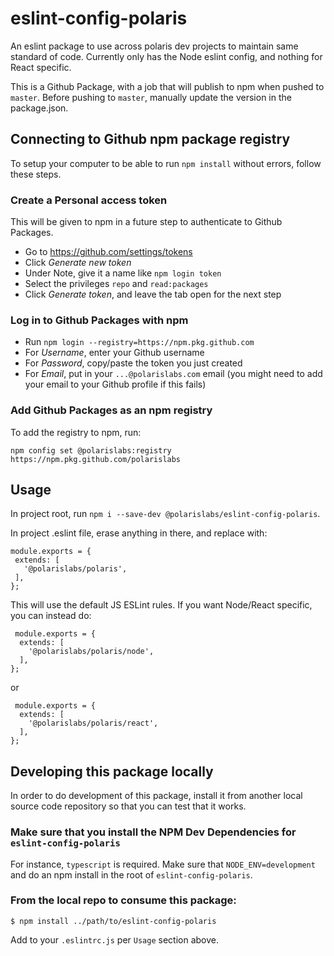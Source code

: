 # eslint-config-polaris

An eslint package to use across polaris dev projects to maintain same standard of code. Currently only has the Node eslint config, and nothing for React specific.

This is a Github Package, with a job that will publish to npm when pushed to `master`. Before pushing to `master`, manually update the version in the package.json.

## Connecting to Github npm package registry

To setup your computer to be able to run `npm install` without errors, follow these steps.

### Create a Personal access token

This will be given to npm in a future step to authenticate to Github Packages.

- Go to https://github.com/settings/tokens
- Click *Generate new token*
- Under Note, give it a name like `npm login token`
- Select the privileges `repo` and `read:packages`
- Click *Generate token*, and leave the tab open for the next step

### Log in to Github Packages with npm

- Run `npm login --registry=https://npm.pkg.github.com`
- For *Username*, enter your Github username
- For *Password*, copy/paste the token you just created
- For *Email*, put in your `...@polarislabs.com` email (you might need to add your email to your Github profile if this fails)

### Add Github Packages as an npm registry

To add the registry to npm, run:

```
npm config set @polarislabs:registry https://npm.pkg.github.com/polarislabs
```

## Usage

In project root, run `npm i --save-dev @polarislabs/eslint-config-polaris`.

In project .eslint file, erase anything in there, and replace with:
 ```
 module.exports = {
  extends: [
    '@polarislabs/polaris',
  ],
};
```
This will use the default JS ESLint rules. If you want Node/React specific, you can instead do:
```
 module.exports = {
  extends: [
    '@polarislabs/polaris/node',
  ],
};
```
or
```
 module.exports = {
  extends: [
    '@polarislabs/polaris/react',
  ],
};
```

## Developing this package locally

In order to do development of this package, install it from another local source code repository so that you can test that it works.

### Make sure that you install the NPM Dev Dependencies for `eslint-config-polaris`

For instance, `typescript` is required. Make sure that `NODE_ENV=development` and do an npm install in the root of `eslint-config-polaris`.

### From the local repo to consume this package:

`$ npm install ../path/to/eslint-config-polaris`

Add to your `.eslintrc.js` per `Usage` section above.
